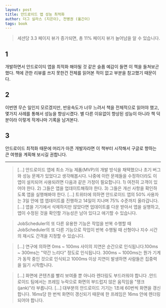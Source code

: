 ```yaml
---
layout: post
title: 안드로이드 앱 성능 최적화
author: 더그 실라스 (지은이), 전병권 (옮긴이)
tags: book
---
```


> 세션당 3.3 페이지 뷰가 증가되면, 총 11% 페이지 뷰가 늘어남을 알 수 있습니다.

## 1
개발하면서 안드로이듸 앱을 최적화 해야될 것 같은 슬픔 예감이 들면 이 책을 들쳐보곤 했다. 책에 관한 리뷰를 쓰지 못한건 전체를 읽어본 적이 없고 부분을 참고했기 때문이다.

## 2
이번엔 무슨 일인지 모르겠지만, 반응속도가 너무 느려서 책을 전체적으로 읽어야 했고, 몇가지 사례를 통해서 성능을 향상시켰다. 별 다른 이유없이 향상된 성능이 아니라 책 덕분이라 이렇게 작게나마 기록을 남겨본다.

## 3
안드로이드 최적화 때문에 머리가 아픈 개발자라면 이 책부터 시작해서 구글로 향하는 큰 여행을 계획해 보시길 권합니다.


-----

> [...] 안드로이드 앱에 최소 가능 제품(MVP)의 개발 방식을 채택했으나 초기 버그와 성능 문제가 있었다고 생각해봅시다. 나중에 이런 문제들을 수정하더라도 이 앱이 설치되어 사용되려면 다음과 같은 가정이 필요합니다. 1) 여전히 고객이 있어야 한다. 2) 그들은 앱을 업데이트해줘야 한다. 3) 그들은 개선 사항을 확인하도록 앱을 실행해봐야 한다. [...] 트위터에 의하면 안드로이드 앱의 50% 사용자는 3일 안에 앱 엡데이트를 진행하고 14일이 지나며 75% 수준까지 올라갑니다. [...] 앱을 기기에서 삭제하지만 않았다면 업데이트를 다운 받아서 앱을 실행하고, 앱이 수정된 것을 확인할 가능성은 남아 있다고 애기할 수 있습니다.

> JobScheduler의 또 다른 유용한 기능은 작업을 반복 수행할 때 JobScheduler의 또 다른 기능으로 작업이 반복 수행될 때 선형이나 지수 시간의 재시도 간격을 지정할 수 있습니다.

> [...] 연구에 의하면 0ms ~ 100ms 사이의 지연은 순간으로 인식됩니다.100ms ~ 300ms는 "약간 느리다" 정도로 인식됩니다. 300ms ~ 1000ms는 뭔가 기계가 동작 중인 것으로 인식되고 1000ms 이상 지연이 발생하면 사람들은 집중력을 잃기 시작합니다.

> [...] 화면에 콘텐츠를 빨리 보여줄 뿐 아니라 렌더링도 부드러워야 합니다 .안드로이드 팀에서는 프레임 누락으로 화면의 부드럽지 않은 움직임을 "쟁크(jank)"라 부릅니다. [...] 대부분의 안드로이드 기기는 1초에 60번씩 화면을 갱신합니다. 16ms당 한 번씩 화면이 갱신되기 때문에 한 프레임은 16ms 안에 렌더링되어야 합니다.